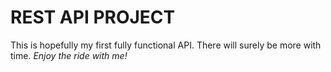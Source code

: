 # REST API PROJECT

This is hopefully my first fully functional API. There will surely be more with time. *Enjoy the ride with me!*